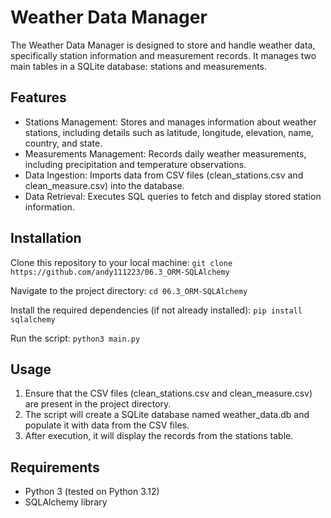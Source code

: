 # Weather Data Manager

The Weather Data Manager is designed to store and handle weather data, specifically station information and measurement records. It manages two main tables in a SQLite database: stations and measurements.

## Features

- Stations Management: Stores and manages information about weather stations, including details such as latitude, longitude, elevation, name, country, and state.
- Measurements Management: Records daily weather measurements, including precipitation and temperature observations.
- Data Ingestion: Imports data from CSV files (clean_stations.csv and clean_measure.csv) into the database.
- Data Retrieval: Executes SQL queries to fetch and display stored station information.

## Installation

Clone this repository to your local machine:
    `git clone https://github.com/andy111223/06.3_ORM-SQLAlchemy`

Navigate to the project directory:
    `cd 06.3_ORM-SQLAlchemy`

Install the required dependencies (if not already installed):
    `pip install sqlalchemy`

Run the script:
    `python3 main.py`

## Usage

1. Ensure that the CSV files (clean_stations.csv and clean_measure.csv) are present in the project directory.
2. The script will create a SQLite database named weather_data.db and populate it with data from the CSV files.
3. After execution, it will display the records from the stations table.

## Requirements

- Python 3 (tested on Python 3.12)
- SQLAlchemy library